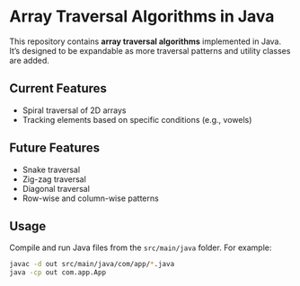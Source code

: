 # Array Traversal Algorithms in Java

This repository contains **array traversal algorithms** implemented in Java.  
It’s designed to be expandable as more traversal patterns and utility classes are added.

## Current Features
- Spiral traversal of 2D arrays
- Tracking elements based on specific conditions (e.g., vowels)

## Future Features
- Snake traversal
- Zig-zag traversal
- Diagonal traversal
- Row-wise and column-wise patterns

## Usage

Compile and run Java files from the `src/main/java` folder. For example:

```bash
javac -d out src/main/java/com/app/*.java
java -cp out com.app.App
